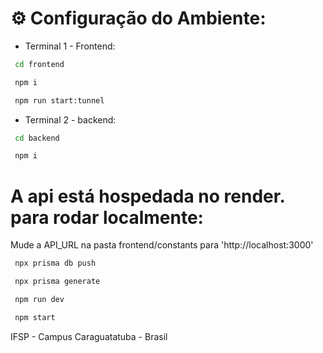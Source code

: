 # ⚙ Configuração do Ambiente:

- Terminal 1 - Frontend:
```bash
 cd frontend
```
```bash
 npm i
```
```bash
 npm run start:tunnel
```

- Terminal 2 - backend:
```bash
 cd backend
```
```bash
 npm i
```
# A api está hospedada no render. para rodar localmente:
Mude a API_URL na pasta frontend/constants para 'http://localhost:3000'
```bash
 npx prisma db push
```
```bash
 npx prisma generate
```
```bash
 npm run dev
```
```bash
 npm start
```

IFSP - Campus Caraguatatuba - Brasil
